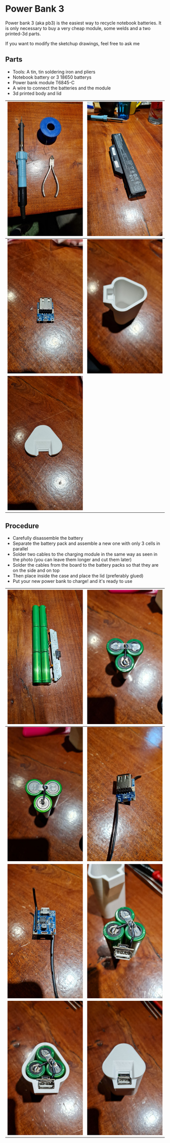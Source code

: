 # Power Bank 3

Power bank 3 (aka pb3) is the easiest way to recycle notebook batteries. It is only necessary to buy a very cheap module, some welds and a two printed-3d parts.


If you want to modify the sketchup drawings, feel free to ask me

## Parts

- Tools: A tin, tin soldering iron and pliers
- Notebook battery or 3 18650 batterys
- Power bank module T6845-C 
- A wire to connect the batteries and the module
- 3d printed body and lid

| ![front](imgs/0-tools.jpeg) | ![right](imgs/1-battery.jpeg) |
| ----- | ----- |
| ![left](imgs/2-module.jpeg) | ![back](imgs/3-body.jpeg) |
| ![front](imgs/4-top.jpeg) | |

## Procedure

- Carefully disassemble the battery
- Separate the battery pack and assemble a new one with only 3 cells in parallel
- Solder two cables to the charging module in the same way as seen in the photo (you can leave them longer and cut them later)
- Solder the cables from the board to the battery packs so that they are on the side and on top
- Then place inside the case and place the lid (preferably glued)
- Put your new power bank to charge! and it's ready to use

| ![front](imgs/5-step1.jpeg) | ![right](imgs/6-step2.jpeg) |
| ---- | ----- |
| ![left](imgs/7-step3.jpeg) | ![back](imgs/8-step4.jpeg) |
| ![front](imgs/9-step5.jpeg) | ![right](imgs/10-step6.jpeg) |
| ![left](imgs/11-step7.jpeg) | ![back](imgs/12-step8.jpeg) |







 
